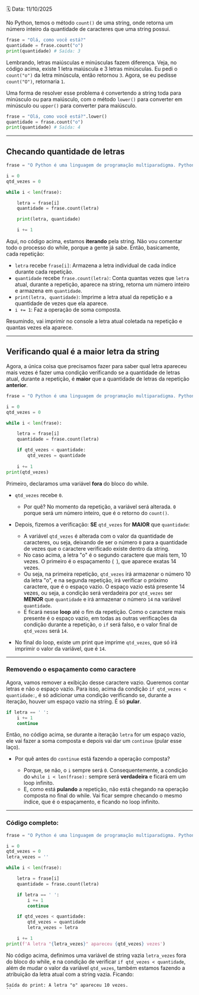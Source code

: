 🗓️ Data: 11/10/2025

No Python, temos o método `count()` de uma string, onde retorna um número inteiro da quantidade de caracteres que uma string possui.

```python
frase = "Olá, como você está?"
quantidade = frase.count("o")
print(quantidade) # Saída: 3
```

Lembrando, letras maiúsculas e minúsculas fazem diferença. Veja, no código acima, existe 1 letra maiúscula e 3 letras minúsculas. Eu pedi o `count("o")` da letra minúscula, então retornou `3`. Agora, se eu pedisse `count("O")`, retornaria `1`.

Uma forma de resolver esse problema é convertendo a string toda para minúsculo ou para maiúsculo, com o método `lower()` para converter em minúsculo ou `upper()` para converter para maiúsculo.

```python
frase = "Olá, como você está?".lower()
quantidade = frase.count("o")
print(quantidade) # Saída: 4
```

---

## Checando quantidade de letras

```python
frase = "O Python é uma linguagem de programação multiparadigma. Python foi criado por Guido Van Rossum"

i = 0
qtd_vezes = 0

while i < len(frase):

    letra = frase[i]
    quantidade = frase.count(letra)

    print(letra, quantidade)

    i += 1
```

Aqui, no código acima, estamos **iterando** pela string. Não vou comentar todo o processo do while, porque a gente já sabe. Então, basicamente, cada repetição:

* `letra` recebe `frase[i]`: Armazena a letra individual de cada índice durante cada repetição.
* `quantidade` recebe `frase.count(letra)`: Conta quantas vezes que `letra` atual, durante a repetição, aparece na string, retorna um número inteiro e armazena em `quantidade`.
* `print(letra, quantidade)`: Imprime a letra atual da repetição e a quantidade de vezes que ela aparece.
* `i += 1`: Faz a operação de soma composta.

Resumindo, vai imprimir no console a letra atual coletada na repetição e quantas vezes ela aparece.

---

## Verificando qual é a maior letra da string

Agora, a única coisa que precisamos fazer para saber qual letra apareceu mais vezes é fazer uma condição verificando se a quantidade de letras atual, durante a repetição, é **maior** que a quantidade de letras da repetição **anterior**.

```python
frase = "O Python é uma linguagem de programação multiparadigma. Python foi criado por Guido Van Rossum".lower()

i = 0
qtd_vezes = 0

while i < len(frase):

    letra = frase[i]
    quantidade = frase.count(letra)

    if qtd_vezes < quantidade:
        qtd_vezes = quantidade
        
    i += 1
print(qtd_vezes)
```

Primeiro, declaramos uma variável **fora** do bloco do while.

* `qtd_vezes` recebe `0`.

  * Por quê? No momento da repetição, a variável será alterada. `0` porque será um número inteiro, que é o retorno do `count()`.
* Depois, fizemos a verificação: **SE** `qtd_vezes` for **MAIOR** que `quantidade`:

  * A variável `qtd_vezes` é alterada com o valor da quantidade de caracteres, ou seja, deixando de ser o número `0` para a quantidade de vezes que o caractere verificado existe dentro da string.
  * No caso acima, a letra "o" é o segundo caractere que mais tem, 10 vezes. O primeiro é o espaçamento (` `), que aparece exatas 14 vezes.
  * Ou seja, na primeira repetição, `qtd_vezes` irá armazenar o número 10 da letra "o", e na segunda repetição, irá verificar o próximo caractere, que é o espaço vazio. O espaço vazio está presente 14 vezes, ou seja, a condição será verdadeira por `qtd_vezes` ser **MENOR** que `quantidade` e irá armazenar o número `14` na variável `quantidade`.
  * E ficará nesse **loop** até o fim da repetição. Como o caractere mais presente é o espaço vazio, em todas as outras verificações da condição durante a repetição, o `if` será falso, e o valor final de `qtd_vezes` será `14`.
* No final do loop, existe um print que imprime `qtd_vezes`, que só irá imprimir o valor da variável, que é `14`.

---

### Removendo o espaçamento como caractere

Agora, vamos remover a exibição desse caractere vazio. Queremos contar letras e não o espaço vazio. Para isso, acima da condição `if qtd_vezes < quantidade:`, é só adicionar uma condição verificando se, durante a iteração, houver um espaço vazio na string. É só **pular**.

```python
if letra == ' ':
    i += 1
    continue
```

Então, no código acima, se durante a iteração `letra` for um espaço vazio, ele vai fazer a soma composta e depois vai dar um `continue` (pular esse laço).

* Por quê antes do `continue` está fazendo a operação composta?

  * Porque, se não, o `i` sempre será `0`. Consequentemente, a condição do `while i < len(frase):` sempre será **verdadeira** e ficará em um loop infinito.
  * E, como está **pulando** a repetição, não está chegando na operação composta no final do while. Vai ficar sempre checando o mesmo índice, que é o espaçamento, e ficando no loop infinito.

---

### Código completo:

```python
frase = "O Python é uma linguagem de programação multiparadigma. Python foi criado por Guido Van Rossum".lower()

i = 0
qtd_vezes = 0
letra_vezes = ''

while i < len(frase):

    letra = frase[i]
    quantidade = frase.count(letra)

    if letra == ' ':
        i += 1
        continue

    if qtd_vezes < quantidade:
        qtd_vezes = quantidade
        letra_vezes = letra

    i += 1
print(f'A letra "{letra_vezes}" apareceu {qtd_vezes} vezes')
```

No código acima, definimos uma variável de string vazia `letra_vezes` fora do bloco do while, e na condição de verificar `if qtd_vezes < quantidade`, além de mudar o valor da variável `qtd_vezes`, também estamos fazendo a atribuição da letra atual com a string vazia. Ficando:

```
Saída do print: A letra "o" apareceu 10 vezes.
``